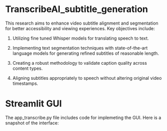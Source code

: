 # TranscribeAI_subtitle_generation

This research aims to enhance video subtitle alignment
and segmentation for better accessibility and
viewing experiences. Key objectives include:

1. Utilizing fine tuned Whisper models for translating speech to text.

2. Implementing text segmentation techniques
with state-of-the-art language models for generating refined subtitles of reasonable length.

3. Creating a robust methodology to validate caption
quality across content types.

4. Aligning subtitles appropriately to speech without altering
original video timestamps.


# Streamlit GUI

The app_transcribe.py file includes code for implemeting the GUI. Here is a snapshot of the interface:
